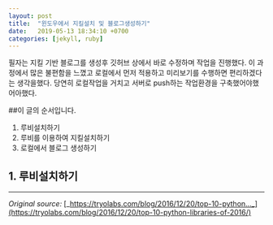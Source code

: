 ```yaml
---
layout: post
title:  "윈도우에서 지킬설치 및 블로그생성하기"
date:   2019-05-13 18:34:10 +0700
categories: [jekyll, ruby]
---
```


필자는 지킬 기반 블로그를 생성후 깃허브 상에서 바로 수정하며 작업을 진행했다.
이 과정에서 많은 불편함을 느꼈고 로컬에서 먼저 적용하고 미리보기를 수행하면 편리하겠다는 생각을했다.
당연히 로컬작업을 거치고 서버로 push하는 작업환경을 구축했어야했어아했다.

##이 글의 순서입니다.
1. 루비설치하기
2. 루비를 이용하여 지킬설치하기
3. 로컬에서 블로그 생성하기

## 1. 루비설치하기



----------------

_Original source:_ [_https://tryolabs.com/blog/2016/12/20/top-10-python..._](https://tryolabs.com/blog/2016/12/20/top-10-python-libraries-of-2016/)
